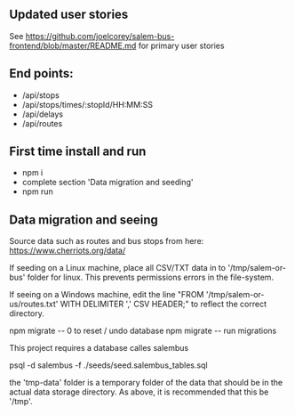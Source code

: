 ## Updated user stories
See https://github.com/joelcorey/salem-bus-frontend/blob/master/README.md for primary user stories

## End points: 
- /api/stops
- /api/stops/times/:stopId/HH:MM:SS
- /api/delays
- /api/routes

## First time install and run
- npm i
- complete section 'Data migration and seeding'
- npm run

## Data migration and seeing
Source data such as routes and bus stops from here:
https://www.cherriots.org/data/

If seeding on a Linux machine, place all CSV/TXT data in to '/tmp/salem-or-bus' folder for linux. This prevents permissions errors in the file-system.

If seeing on a Windows machine, edit the line "FROM '/tmp/salem-or-us/routes.txt' WITH DELIMITER ',' CSV HEADER;" to reflect the correct directory.

npm migrate -- 0 to reset / undo database
npm migrate -- run migrations

This project requires a database calles salembus

psql -d salembus -f ./seeds/seed.salembus_tables.sql

the 'tmp-data' folder is a temporary folder of the data that should be in the actual data storage directory. As above, it is recommended that this be '/tmp'.
